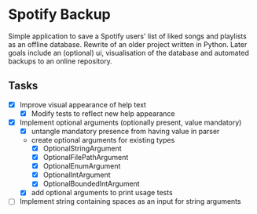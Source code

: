 # Spotify Backup

Simple application to save a Spotify users' list of liked songs and
playlists as an offline database. Rewrite of an older project written in
Python. Later goals include an (optional) ui, visualisation of the
database and automated backups to an online repository.

## Tasks

- [x] Improve visual appearance of help text
    - [x] Modify tests to reflect new help appearance
- [x] Implement optional arguments (optionally present, value mandatory)
    - [x] untangle mandatory presence from having value in parser
    - create optional arguments for existing types
        - [x] OptionalStringArgument
        - [x] OptionalFilePathArgument
        - [x] OptionalEnumArgument
        - [x] OptionalIntArgument
        - [x] OptionalBoundedIntArgument
    - [x] add optional arguments to print usage tests
- [ ] Implement string containing spaces as an input for string arguments